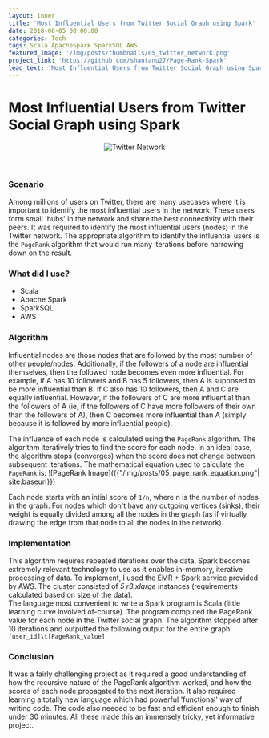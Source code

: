 ```yaml
---
layout: inner
title: 'Most Influential Users from Twitter Social Graph using Spark'
date: 2018-06-05 08:00:00
categories: Tech
tags: Scala ApacheSpark SparkSQL AWS
featured_image: '/img/posts/thumbnails/05_twitter_network.png'
project_link: 'https://github.com/shantanu27/Page-Rank-Spark'
lead_text: 'Most Influential Users from Twitter Social Graph using Spark'
---
```


# Most Influential Users from Twitter Social Graph using Spark

<header class = "titleimage_social_network">
	<img src="{{ '/img/posts/05_twitter_network.png' | site.baseurl }}" alt="Twitter Network" title="Source: Cloud Computing - Carnegie Mellon University">
</header>

### Scenario

Among millions of users on Twitter, there are many usecases where it is important to identify the most influential users in the network. These users form small 'hubs' in the network and share the best connectivity with their peers. It was required to identify the most influential users (nodes) in the Twitter network. The appropriate algorithm to identify the influential users is the `PageRank` algorithm that would run many iterations before narrowing down on the result.

### What did I use?
- Scala
- Apache Spark
- SparkSQL
- AWS

### Algorithm

Influential nodes are those nodes that are followed by the most number of other people/nodes. Additionally, if the followers of a node are influential themselves, then the followed node becomes even more influential. For example, if A has 10 followers and B has 5 followers, then A is supposed to be more influential than B. If C also has 10 followers, then A and C are equally influential. However, if the followers of C are more influential than the followers of A (ie, if the followers of C have more followers of their own than the followers of A), then C becomes more influential than A (simply because it is followed by more influential people).

The influence of each node is calculated using the `PageRank` algorithm. The algorithm iteratively tries to find the score for each node. In an ideal case, the algorithm stops (converges) when the score does not change between subsequent iterations. The mathematical equation used to calculate the `PageRank` is:
![PageRank Image]({{"/img/posts/05_page_rank_equation.png"| site.baseurl}})

Each node starts with an intial score of `1/n`, where n is the number of nodes in the graph. For nodes which don't have any outgoing vertices (sinks), their weight is equally divided among all the nodes in the graph (as if virtually drawing the edge from that node to all the nodes in the network).

### Implementation

This algorithm requires repeated iterations over the data. Spark becomes extremely relevant technology to use as it enables in-memory, iterative processing of data. To implement, I used the EMR + Spark service provided by AWS. The cluster consisted of *5 r3.xlarge* instances (requirements calculated based on size of the data). 
<br>
The language most convenient to write a Spark program is Scala (little learning curve involved of-course). The program computed the PageRank value for each node in the Twitter social graph. The algorithm stopped after 10 iterations and outputted the following output for the entire graph:
```[user_id]\t[PageRank_value]```

### Conclusion

It was a fairly challenging project as it required a good understanding of how the recursive nature of the PageRank algorithm worked, and how the scores of each node propagated to the next iteration. It also required learning a totally new language which had powerful 'functional' way of writing code. The code also needed to be fast and efficient enough to finish under 30 minutes. All these made this an immensely tricky, yet informative project.